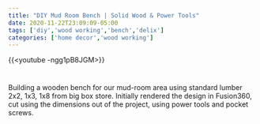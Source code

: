 ```yaml
---
title: "DIY Mud Room Bench | Solid Wood & Power Tools"
date: 2020-11-22T23:09:09-05:00
tags: ['diy','wood working','bench','delix']
categories: ['home decor','wood working']
---
```


{{<youtube -ngg1pB8JGM>}}

#

Building a wooden bench for our mud-room area using standard lumber 2x2, 1x3, 1x8 from big box store. Initially rendered the design in Fusion360, cut using the dimensions out of the project, using power tools and pocket screws.